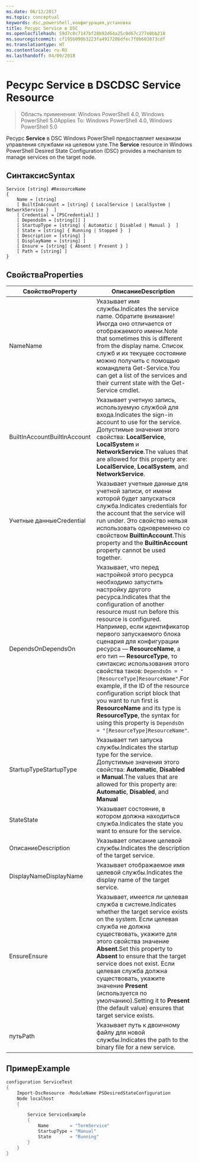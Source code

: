 ```yaml
---
ms.date: 06/12/2017
ms.topic: conceptual
keywords: dsc,powershell,конфигурация,установка
title: Ресурс Service в DSC
ms.openlocfilehash: 59d7c0c7147bf28b92d64a25c0d67c277e0bb210
ms.sourcegitcommit: cf195b090b3223fa4917206dfec7f0b603873cdf
ms.translationtype: HT
ms.contentlocale: ru-RU
ms.lasthandoff: 04/09/2018
---
```

# <a name="dsc-service-resource"></a><span data-ttu-id="dd3bb-103">Ресурс Service в DSC</span><span class="sxs-lookup"><span data-stu-id="dd3bb-103">DSC Service Resource</span></span>

> <span data-ttu-id="dd3bb-104">Область применения: Windows PowerShell 4.0, Windows PowerShell 5.0</span><span class="sxs-lookup"><span data-stu-id="dd3bb-104">Applies To: Windows PowerShell 4.0, Windows PowerShell 5.0</span></span>


<span data-ttu-id="dd3bb-105">Ресурс **Service** в DSC Windows PowerShell предоставляет механизм управления службами на целевом узле.</span><span class="sxs-lookup"><span data-stu-id="dd3bb-105">The **Service** resource in Windows PowerShell Desired State Configuration (DSC) provides a mechanism to manage services on the target node.</span></span>

## <a name="syntax"></a><span data-ttu-id="dd3bb-106">Синтаксис</span><span class="sxs-lookup"><span data-stu-id="dd3bb-106">Syntax</span></span>

```
Service [string] #ResourceName
{
    Name = [string]
    [ BuiltInAccount = [string] { LocalService | LocalSystem | NetworkService }  ]
    [ Credential = [PSCredential] ]
    [ DependsOn = [string[]] ]
    [ StartupType = [string] { Automatic | Disabled | Manual }  ]
    [ State = [string] { Running | Stopped }  ]
    [ Description = [string] ]
    [ DisplayName = [string] ]
    [ Ensure = [string] { Absent | Present } ]
    [ Path = [string] ]
}
```

## <a name="properties"></a><span data-ttu-id="dd3bb-107">Свойства</span><span class="sxs-lookup"><span data-stu-id="dd3bb-107">Properties</span></span>

|  <span data-ttu-id="dd3bb-108">Свойство</span><span class="sxs-lookup"><span data-stu-id="dd3bb-108">Property</span></span>  |  <span data-ttu-id="dd3bb-109">Описание</span><span class="sxs-lookup"><span data-stu-id="dd3bb-109">Description</span></span>   |
|---|---|
| <span data-ttu-id="dd3bb-110">Name</span><span class="sxs-lookup"><span data-stu-id="dd3bb-110">Name</span></span>| <span data-ttu-id="dd3bb-111">Указывает имя службы.</span><span class="sxs-lookup"><span data-stu-id="dd3bb-111">Indicates the service name.</span></span> <span data-ttu-id="dd3bb-112">Обратите внимание! Иногда оно отличается от отображаемого имени.</span><span class="sxs-lookup"><span data-stu-id="dd3bb-112">Note that sometimes this is different from the display name.</span></span> <span data-ttu-id="dd3bb-113">Список служб и их текущее состояние можно получить с помощью командлета Get-Service.</span><span class="sxs-lookup"><span data-stu-id="dd3bb-113">You can get a list of the services and their current state with the Get-Service cmdlet.</span></span>|
| <span data-ttu-id="dd3bb-114">BuiltInAccount</span><span class="sxs-lookup"><span data-stu-id="dd3bb-114">BuiltInAccount</span></span>| <span data-ttu-id="dd3bb-115">Указывает учетную запись, используемую службой для входа.</span><span class="sxs-lookup"><span data-stu-id="dd3bb-115">Indicates the sign-in account to use for the service.</span></span> <span data-ttu-id="dd3bb-116">Допустимые значения этого свойства: **LocalService**, **LocalSystem** и **NetworkService**.</span><span class="sxs-lookup"><span data-stu-id="dd3bb-116">The values that are allowed for this property are: **LocalService**, **LocalSystem**, and **NetworkService**.</span></span>|
| <span data-ttu-id="dd3bb-117">Учетные данные</span><span class="sxs-lookup"><span data-stu-id="dd3bb-117">Credential</span></span>| <span data-ttu-id="dd3bb-118">Указывает учетные данные для учетной записи, от имени которой будет запускаться служба.</span><span class="sxs-lookup"><span data-stu-id="dd3bb-118">Indicates credentials for the account that the service will run under.</span></span> <span data-ttu-id="dd3bb-119">Это свойство нельзя использовать одновременно со свойством __BuiltinAccount__.</span><span class="sxs-lookup"><span data-stu-id="dd3bb-119">This property and the __BuiltinAccount__ property cannot be used together.</span></span>|
| <span data-ttu-id="dd3bb-120">DependsOn</span><span class="sxs-lookup"><span data-stu-id="dd3bb-120">DependsOn</span></span>| <span data-ttu-id="dd3bb-121">Указывает, что перед настройкой этого ресурса необходимо запустить настройку другого ресурса.</span><span class="sxs-lookup"><span data-stu-id="dd3bb-121">Indicates that the configuration of another resource must run before this resource is configured.</span></span> <span data-ttu-id="dd3bb-122">Например, если идентификатор первого запускаемого блока сценария для конфигурации ресурса — __ResourceName__, а его тип — __ResourceType__, то синтаксис использования этого свойства таков: `DependsOn = "[ResourceType]ResourceName"`.</span><span class="sxs-lookup"><span data-stu-id="dd3bb-122">For example, if the ID of the resource configuration script block that you want to run first is __ResourceName__ and its type is __ResourceType__, the syntax for using this property is `DependsOn = "[ResourceType]ResourceName"`.</span></span>|
| <span data-ttu-id="dd3bb-123">StartupType</span><span class="sxs-lookup"><span data-stu-id="dd3bb-123">StartupType</span></span>| <span data-ttu-id="dd3bb-124">Указывает тип запуска службы.</span><span class="sxs-lookup"><span data-stu-id="dd3bb-124">Indicates the startup type for the service.</span></span> <span data-ttu-id="dd3bb-125">Допустимые значения этого свойства: **Automatic**, **Disabled** и **Manual**.</span><span class="sxs-lookup"><span data-stu-id="dd3bb-125">The values that are allowed for this property are: **Automatic**, **Disabled**, and **Manual**</span></span>|
| <span data-ttu-id="dd3bb-126">State</span><span class="sxs-lookup"><span data-stu-id="dd3bb-126">State</span></span>| <span data-ttu-id="dd3bb-127">Указывает состояние, в котором должна находиться служба.</span><span class="sxs-lookup"><span data-stu-id="dd3bb-127">Indicates the state you want to ensure for the service.</span></span>|
| <span data-ttu-id="dd3bb-128">Описание</span><span class="sxs-lookup"><span data-stu-id="dd3bb-128">Description</span></span> | <span data-ttu-id="dd3bb-129">Указывает описание целевой службы.</span><span class="sxs-lookup"><span data-stu-id="dd3bb-129">Indicates the description of the target service.</span></span>|
| <span data-ttu-id="dd3bb-130">DisplayName</span><span class="sxs-lookup"><span data-stu-id="dd3bb-130">DisplayName</span></span> | <span data-ttu-id="dd3bb-131">Указывает отображаемое имя целевой службы.</span><span class="sxs-lookup"><span data-stu-id="dd3bb-131">Indicates the display name of the target service.</span></span>|
| <span data-ttu-id="dd3bb-132">Ensure</span><span class="sxs-lookup"><span data-stu-id="dd3bb-132">Ensure</span></span> | <span data-ttu-id="dd3bb-133">Указывает, имеется ли целевая служба в системе.</span><span class="sxs-lookup"><span data-stu-id="dd3bb-133">Indicates whether the target service exists on the system.</span></span> <span data-ttu-id="dd3bb-134">Если целевая служба не должна существовать, укажите для этого свойства значение **Absent**.</span><span class="sxs-lookup"><span data-stu-id="dd3bb-134">Set this property to **Absent** to ensure that the target service does not exist.</span></span> <span data-ttu-id="dd3bb-135">Если целевая служба должна существовать, укажите значение **Present** (используется по умолчанию).</span><span class="sxs-lookup"><span data-stu-id="dd3bb-135">Setting it to **Present** (the default value) ensures that target service exists.</span></span>|
| <span data-ttu-id="dd3bb-136">путь</span><span class="sxs-lookup"><span data-stu-id="dd3bb-136">Path</span></span> | <span data-ttu-id="dd3bb-137">Указывает путь к двоичному файлу для новой службы.</span><span class="sxs-lookup"><span data-stu-id="dd3bb-137">Indicates the path to the binary file for a new service.</span></span>|

## <a name="example"></a><span data-ttu-id="dd3bb-138">Пример</span><span class="sxs-lookup"><span data-stu-id="dd3bb-138">Example</span></span>

```powershell
configuration ServiceTest
{
    Import-DscResource -ModuleName PSDesiredStateConfiguration
    Node localhost
    {

        Service ServiceExample
        {
            Name        = "TermService"
            StartupType = "Manual"
            State       = "Running"
        }
    }
}
```